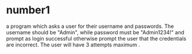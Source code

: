 # number1
 a program which asks a user for their username and passwords. The username should be "Admin", while password must be "Admin1234!"  and prompt as login successful otherwise prompt the user that the credentials are incorrect. The user will have 3 attempts maximum .
